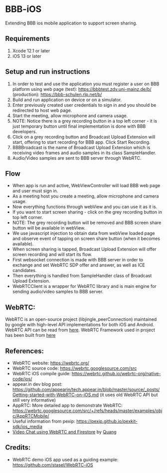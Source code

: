 # BBB-iOS
Extending BBB ios mobile application to support screen sharing.

## Requirements
1. Xcode 12.1 or later
2. iOS 13 or later


## Setup and run instructions
1. In order to test and use the application you must register a user on BBB platform using web page 
    (test): https://bbbtest.zdv.uni-mainz.de/b/
    (production): https://bbb-schulen.rlp.net/b/
2. Build and run application on device or on a simulator.
3. Enter previously created user credentials to sign in and you should be redirected to host web page.
4. Start the meeting, allow microphone and camera usage.
5. NOTE: Notice there is a grey recording button in a top left corner - it is just temporary button until final implementation is done with BBB developers.
6. Click on a grey recording button and Broadcast Upload Extension will start, offering to start recording for BBB app. Click Start Recording.
7. BBBBroadcast is the name of Broadcast Upload Extension which is receiving video frames and audio samples in its class SampleHandler. 
8. Audio/Video samples are sent to BBB server through WebRTC.


## Flow
* When app is run and active, WebViewController will load BBB web page and user must sign in.
* As a meeting host you create a meeting, allow microphone and camera usage.
* Now everything functions through webView and you can use it as it is.
* If you want to start screen sharing - click on the grey recording button in top left corner.
* NOTE: The grey recording button will be removed and BBB screen share button will be available in webView.
* We use javascript injection to obtain data from webView loaded page and observe event of tapping on screen share button (when it becomes available).
* When screen sharing is tapped, Broadcast Upload Extension will offer screen recording and will start its flow.
* First websocket connection is made with BBB server in order to exchange and set WebRTC SDP offer and answer, as well as ICE candidates.
* Then everything is handled from SampleHandler class of Broadcast Upload Extension.
* WebRTCClient is a wrapper for WebRTC library and is main engine for sending audio/video samples to BBB server.


## WebRTC:
WebRTC is an open-source project (libjingle_peerConnection) maintained by google with high-level API implementations for both iOS and Android. 
WebRTC API can be read from [here](https://developer.mozilla.org/en-US/docs/Web/API/WebRTC_API).
WebRTC Framework used in project has been built from [here](https://github.com/stasel/WebRTC)


## References:
* WebRTC website: https://webrtc.org/
* WebRTC source code: https://webrtc.googlesource.com/src
* WebRTC iOS compile guide: https://webrtc.github.io/webrtc-org/native-code/ios/
* appear.in dev blog post: https://github.com/appearin/tech.appear.in/blob/master/source/_posts/Getting-started-with-WebRTC-on-iOS.md (it uses old WebRTC API but still very informative)
* AppRTC: More detailed app to demonstrate WebRTC: https://webrtc.googlesource.com/src/+/refs/heads/master/examples/objc/AppRTCMobile/
* Useful information from pexip: https://pexip.github.io/pexkit-sdk/ios_media
* [Video Chat using WebRTC and Firestore](https://medium.com/@quangtqag/video-chat-using-webrtc-and-firestore-a925de6f89f4) by [Quang](https://github.com/quangtqag)


## Credits:
* WebRTC demo iOS app used as a guiding example: https://github.com/stasel/WebRTC-iOS
